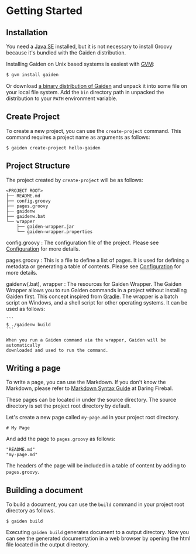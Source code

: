 Getting Started
===============

Installation
------------

You need a [Java SE](http://www.oracle.com/technetwork/java/javase/downloads/index.html "Java SE Downloads")
installed, but it is not necessary to install Groovy because it's bundled with
the Gaiden distribution.

Installing Gaiden on Unix based systems is easiest with [GVM](http://gvmtool.net/):

```sh
$ gvm install gaiden
```

Or download [a binary distribution of Gaiden](https://github.com/kobo/gaiden/releases)
and unpack it into some file on your local file system. Add the `bin` directory
path in unpacked the distribution to your `PATH` environment variable.


Create Project
--------------

To create a new project, you can use the `create-project` command.
This command requires a project name as arguments as follows:

```
$ gaiden create-project hello-gaiden
```


Project Structure
-----------------

The project created by `create-project` will be as follows:

```
<PROJECT ROOT>
├── README.md
├── config.groovy
├── pages.groovy
├── gaidenw
├── gaidenw.bat
└── wrapper
    ├── gaiden-wrapper.jar
    └── gaiden-wrapper.properties
```

config.groovy
:   The configuration file of the project.
    Please see [Configuration](configuration.md) for more details.

pages.groovy
:   This is a file to define a list of pages.
    It is used for defining a metadata or generating a table of contents.
    Please see [Configuration](configuration.md) for more details.

gaidenw(.bat), wrapper
:   The resources for Gaiden Wrapper.
    The Gaiden Wrapper allows you to run Gaiden commands in a project without
    installing Gaiden first. This concept inspired from [Gradle](http://www.gradle.org/).
    The wrapper is a batch script on Windows, and a shell script for other
    operating systems. It can be used as follows:

    ```
    $ ./gaidenw build
    ```

    When you run a Gaiden command via the wrapper, Gaiden will be automatically
    downloaded and used to run the command.


Writing a page
--------------

To write a page, you can use the Markdown.
If you don't know the Markdown, please refer to
[Markdown Syntax Guide](http://daringfireball.net/projects/markdown/syntax "Daring Fireball: Markdown Syntax Documentation") at Daring Firebal.

These pages can be located in under the source directory.
The source directory is set the project root directory by default.

Let's create a new page called `my-page.md` in your project root directory.

```
# My Page
```

And add the page to `pages.groovy` as follows:

```
"README.md"
"my-page.md"
```

The headers of the page will be included in a table of content by adding to
`pages.groovy`.


Building a document
-------------------

To build a document, you can use the `build` command in your project root
directory as follows.

```
$ gaiden build
```

Executing `gaiden build` generates document to a output directory.
Now you can see the generated documentation in a web browser by opening the
html file located in the output directory.
